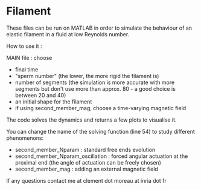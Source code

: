 # Filament

These files can be run on MATLAB in order to simulate the behaviour of an elastic filament in a fluid at low Reynolds number.

How to use it :

MAIN file : choose
- final time
- "sperm number" (the lower, the more rigid the filament is)
- number of segments (the simulation is more accurate with more segments but don't use more than approx. 80 - a good choice is between 20 and 40)
- an initial shape for the filament
- if using second_member_mag, choose a time-varying magnetic field

The code solves the dynamics and returns a few plots to visualise it.

You can change the name of the solving function (line 54) to study different phenomenons:
- second_member_Nparam : standard free ends evolution
- second_member_Nparam_oscillation : forced angular actuation at the proximal end (the angle of actuation can be freely chosen)
- second_member_mag : adding an external magnetic field

If any questions contact me at clement dot moreau at inria dot fr

